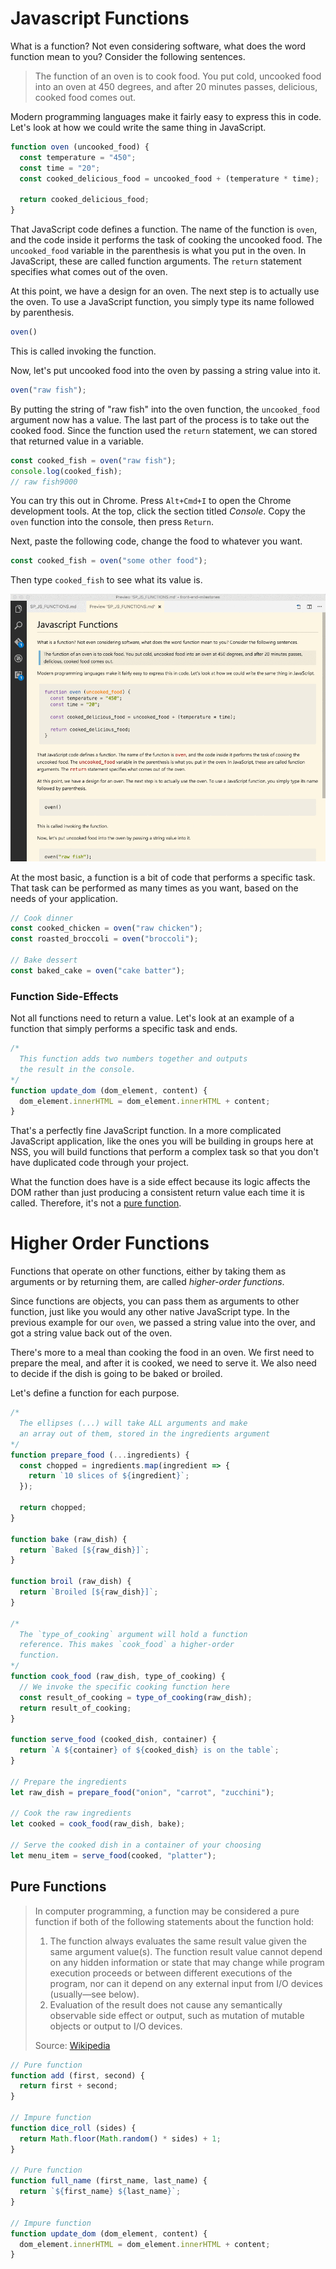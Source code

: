 # Javascript Functions

What is a function? Not even considering software, what does the word function mean to you? Consider the following sentences.

> The function of an oven is to cook food. You put cold, uncooked food into an oven at 450 degrees, and after 20 minutes passes, delicious, cooked food comes out.

Modern programming languages make it fairly easy to express this in code. Let's look at how we could write the same thing in JavaScript.

```js
function oven (uncooked_food) {
  const temperature = "450";
  const time = "20";
  const cooked_delicious_food = uncooked_food + (temperature * time);

  return cooked_delicious_food;
}
```

That JavaScript code defines a function. The name of the function is `oven`, and the code inside it performs the task of cooking the uncooked food. The `uncooked_food` variable in the parenthesis is what you put in the oven. In JavaScript, these are called function arguments. The `return` statement specifies what comes out of the oven.

At this point, we have a design for an oven. The next step is to actually use the oven. To use a JavaScript function, you simply type its name followed by parenthesis.

```js
oven()
```

This is called invoking the function.

Now, let's put uncooked food into the oven by passing a string value into it.

```js
oven("raw fish");
```

By putting the string of "raw fish" into the oven function, the `uncooked_food` argument now has a value. The last part of the process is to take out the cooked food. Since the function used the `return` statement, we can stored that returned value in a variable.

```js
const cooked_fish = oven("raw fish");
console.log(cooked_fish);
// raw fish9000
```

You can try this out in Chrome. Press `Alt+Cmd+I` to open the Chrome development tools. At the top, click the section titled *Console*. Copy the `oven` function into the console, then press `Return`.

Next, paste the following code, change the food to whatever you want.

```js
const cooked_fish = oven("some other food");
```

Then type `cooked_fish` to see what its value is.

![animation](./Met0ECu9qp.gif)

At the most basic, a function is a bit of code that performs a specific task. That task can be performed as many times as you want, based on the needs of your application.

```js
// Cook dinner
const cooked_chicken = oven("raw chicken");
const roasted_broccoli = oven("broccoli");

// Bake dessert
const baked_cake = oven("cake batter");
```

### Function Side-Effects

Not all functions need to return a value. Let's look at an example of a function that simply performs a specific task and ends.

```js
/* 
  This function adds two numbers together and outputs
  the result in the console.
*/
function update_dom (dom_element, content) {
  dom_element.innerHTML = dom_element.innerHTML + content;
}
```

That's a perfectly fine JavaScript function. In a more complicated JavaScript application, like the ones you will be building in groups here at NSS, you will build functions that perform a complex task so that you don't have duplicated code through your project.

What the function does have is a side effect because its logic affects the DOM rather than just producing a consistent return value each time it is called. Therefore, it's not a [pure function](#pure-functions).

# Higher Order Functions

Functions that operate on other functions, either by taking them as arguments or by returning them, are called *higher-order functions*.

Since functions are objects, you can pass them as arguments to other function, just like you would any other native JavaScript type. In the previous example for our `oven`, we passed a string value into the over, and got a string value back out of the oven.

There's more to a meal than cooking the food in an oven. We first need to prepare the meal, and after it is cooked, we need to serve it. We also need to decide if the dish is going to be baked or broiled.

Let's define a function for each purpose.

```js
/* 
  The ellipses (...) will take ALL arguments and make 
  an array out of them, stored in the ingredients argument
*/
function prepare_food (...ingredients) {
  const chopped = ingredients.map(ingredient => {
    return `10 slices of ${ingredient}`;
  });

  return chopped;
}

function bake (raw_dish) {
  return `Baked [${raw_dish}]`;
}

function broil (raw_dish) {
  return `Broiled [${raw_dish}]`;
}

/* 
  The `type_of_cooking` argument will hold a function
  reference. This makes `cook_food` a higher-order
  function.
*/
function cook_food (raw_dish, type_of_cooking) {
  // We invoke the specific cooking function here
  const result_of_cooking = type_of_cooking(raw_dish);
  return result_of_cooking;
}

function serve_food (cooked_dish, container) {
  return `A ${container} of ${cooked_dish} is on the table`;
}

// Prepare the ingredients
let raw_dish = prepare_food("onion", "carrot", "zucchini");

// Cook the raw ingredients
let cooked = cook_food(raw_dish, bake);

// Serve the cooked dish in a container of your choosing
let menu_item = serve_food(cooked, "platter");
```

## Pure Functions

> In computer programming, a function may be considered a pure function if both of the following statements about the function hold:
> 
> 1. The function always evaluates the same result value given the same argument value(s). The function result value cannot depend on any hidden information or state that may change while program execution proceeds or between different executions of the program, nor can it depend on any external input from I/O devices (usually—see below).
> 2. Evaluation of the result does not cause any semantically observable side effect or output, such as mutation of mutable objects or output to I/O devices.
>
> Source: [Wikipedia](https://en.wikipedia.org/wiki/Pure_function)

```js
// Pure function
function add (first, second) {
  return first + second;
}

// Impure function
function dice_roll (sides) {
  return Math.floor(Math.random() * sides) + 1;
}

// Pure function
function full_name (first_name, last_name) {
  return `${first_name} ${last_name}`;
}

// Impure function
function update_dom (dom_element, content) {
  dom_element.innerHTML = dom_element.innerHTML + content;
}
```